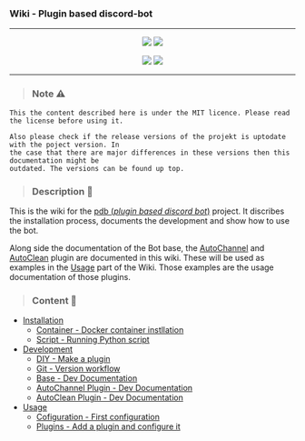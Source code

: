 ### Wiki - Plugin based discord-bot
---

<div align="center">
<a href=""><img src="https://img.shields.io/github/v/release/SirQuacksALot/pdb-base?include_prereleases&display_name=release&style=flat-square&logo=github&label=pdb version"></a>
<a href=""><img src="https://img.shields.io/github/v/release/SirQuacksALot/pdb-wiki?include_prereleases&display_name=release&style=flat-square&logo=github&label=wiki version"></a>
</div>

<p>

<div align="center">
<a href="https://github.com/SirQuacksALot/pdb-base"><img src="https://img.shields.io/badge/PDB Project-blue?style=for-the-badge"></a>
<a href="https://github.com/SirQuacksALot/pdb-base/blob/stable/LICENSE"><img src="https://img.shields.io/badge/License-blue?style=for-the-badge"></a>
</div>

---

> ### Note ⚠️
``` 
This the content described here is under the MIT licence. Please read the license before using it.

Also please check if the release versions of the projekt is uptodate with the poject version. In 
the case that there are major differences in these versions then this documentation might be 
outdated. The versions can be found up top.
```

> ### Description 🤔
This is the wiki for the [pdb (*plugin based discord bot*)]() project. It discribes the installation process, documents the development and show how to use the bot.

Along side the documentation of the Bot base, the [AutoChannel]() and [AutoClean]() plugin are documented in this wiki. These will be used as examples in the [Usage]() part of the Wiki. Those examples are the usage documentation of those plugins.  

> ### Content 🔗
- [Installation]()
    - [Container - Docker container instllation]()
    - [Script - Running Python script]()
- [Development](./docs/dev/README.md)
    - [DIY - Make a plugin]()
    - [Git - Version workflow](./docs/dev/git.md)
    - [Base - Dev Documentation]()
    - [AutoChannel Plugin - Dev Documentation]()
    - [AutoClean Plugin - Dev Documentation]()
- [Usage]()
    - [Cofiguration - First configuration]()
    - [Plugins - Add a plugin and configure it]() 